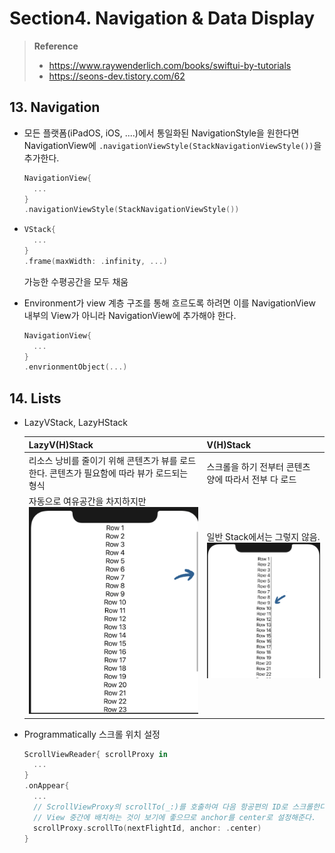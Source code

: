 # Section4. Navigation & Data Display

> **Reference**
>
> * https://www.raywenderlich.com/books/swiftui-by-tutorials
> * https://seons-dev.tistory.com/62

## 13. Navigation

* 모든 플랫폼(iPadOS, iOS, ....)에서 통일화된 NavigationStyle을 원한다면 NavigationView에 `.navigationViewStyle(StackNavigationViewStyle())`을 추가한다.

  ```swift
  NavigationView{
    ...
  }
  .navigationViewStyle(StackNavigationViewStyle())
  ```

* ```swift
  VStack{
    ...
  }
  .frame(maxWidth: .infinity, ...)
  ```

  가능한 수평공간을 모두 채움

* Environment가  view 계층 구조를 통해 흐르도록 하려면 이를 NavigationView 내부의 View가 아니라 NavigationView에 추가해야 한다.

  ```swift
  NavigationView{
  	...  
  }
  .envrionmentObject(...)
  ```


## 14. Lists

* LazyVStack, LazyHStack

  | LazyV(H)Stack                                                | V(H)Stack                                                    |
  | ------------------------------------------------------------ | ------------------------------------------------------------ |
  | 리소스 낭비를 줄이기 위해 콘텐츠가 뷰를 로드한다. 콘텐츠가 필요함에 따라 뷰가 로드되는 형식 | 스크롤을 하기 전부터 콘텐츠 양에 따라서 전부 다 로드         |
  | 자동으로 여유공간을 차지하지만<br /><img src="Section4.Navigation&DataDisplay.assets/image-20220228144503157.png" alt="image-20220228144503157" style="zoom:50%;" /> | 일반 Stack에서는 그렇지 않음.<br /><img src="Section4.Navigation&DataDisplay.assets/image-20220228144519212.png" alt="image-20220228144519212" style="zoom:50%;" /> |

* Programmatically 스크롤 위치 설정

  ```swift
  ScrollViewReader{ scrollProxy in
  	...
  }
  .onAppear{
    ...
    // ScrollViewProxy의 scrollTo(_:)를 호출하여 다음 항공편의 ID로 스크롤한다.
    // View 중간에 배치하는 것이 보기에 좋으므로 anchor를 center로 설정해준다.
    scrollProxy.scrollTo(nextFlightId, anchor: .center)
  }
  ```

